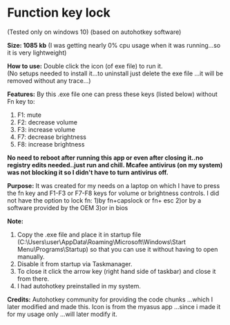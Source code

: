 # Function key lock  

(Tested only on windows 10)
(based on autohotkey software)

**Size: 1085 kb** 
(I was getting nearly 0% cpu usage when it was running...so it is very lightweight)

**How to use:**
Double click the icon (of exe file) to run it.  
(No setups needed to install it...to uninstall just delete the exe file ...it will be removed without any trace...)

**Features:**
By this .exe file one can press these keys (listed below) without Fn key to:
1) F1: mute 
2) F2: decrease volume
3) F3: increase volume
4) F7: decrease brightness
5) F8: increase brightness


**No need to reboot after running this app or even after closing it..no registry edits needed..just run and chill.
 Mcafee antivirus (on my system) was not blocking it so I didn't have to turn antivirus off.**
 
**Purpose:**
It was created for my needs on a laptop on which I have to press the fn key and F1-F3 or F7-F8 keys for volume or brightness controls. 
I did not have the option to lock fn:
1)by fn+capslock or fn+ esc 
2)or by a software provided by the OEM 
3)or in bios

**Note:** 
1) Copy the .exe file and place it in startup file (C:\Users\user\AppData\Roaming\Microsoft\Windows\Start Menu\Programs\Startup) so that you can use it without having to open manually.
2) Disable it from startup via Taskmanager.
3) To close it click the arrow key (right hand side of taskbar) and close it from there.
4) I had autohotkey preinstalled in my system.


**Credits:**
Autohotkey community for providing the code chunks ...which I later modified and made this.
Icon is from the myasus app ...since i made it for my usage only ...will later modify it. 
